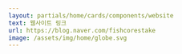 ```yaml
---
layout: partials/home/cards/components/website
text: 웹사이트 링크
url: https://blog.naver.com/fishcorestake
image: /assets/img/home/globe.svg
---
```

